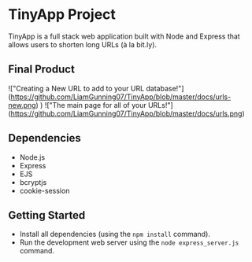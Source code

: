 # TinyApp Project

TinyApp is a full stack web application built with Node and Express that allows users to shorten long URLs (à la bit.ly).

## Final Product

!["Creating a New URL to add to your URL database!"]
(https://github.com/LiamGunning07/TinyApp/blob/master/docs/urls-new.png)
)
!["The main page for all of your URLs!"]
(https://github.com/LiamGunning07/TinyApp/blob/master/docs/urls.png)

## Dependencies

- Node.js
- Express
- EJS
- bcryptjs
- cookie-session

## Getting Started

- Install all dependencies (using the `npm install` command).
- Run the development web server using the `node express_server.js` command.

